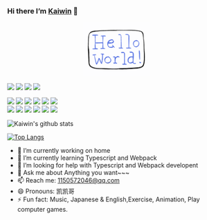 ### Hi  there I’m [Kaiwin](https://github.com/zhaokaiwin) 👋

<div align="center">
  <img src="https://github.com/zhaokaiwin/zhaokaiwin/blob/main/hello-world.gif" width="30%">
</div>


[![](https://img.shields.io/badge/Windows-10-2376bc?style=flat-square&logo=windows&logoColor=ffffff)](https://www.microsoft.com/windows/get-windows-10)
[![](https://img.shields.io/badge/IDE-Visual%20Studio%20Code-blue?style=flat-square&logo=visual-studio-code&logoColor=ffffff)](https://code.visualstudio.com/)
[![](https://img.shields.io/badge/IDE-PyCharm-blue?style=flat-square&logo=jetbrains&logoColor=ffffff)](https://www.jetbrains.com/pycharm/)
[![](https://img.shields.io/badge/IDE-WebStorm-blue?style=flat-square&logo=jetbrains&logoColor=ffffff)](https://www.jetbrains.com/webstorm/)





[![](https://img.shields.io/badge/-HTML5-E34F26?style=flat-square&logo=html5&logoColor=white)](https://html.spec.whatwg.org/)
[![](https://img.shields.io/badge/-CSS3-1572B6?style=flat-square&logo=css3&logoColor=white)](https://www.w3.org/Style/CSS/)
[![](https://img.shields.io/badge/TypeScript-cb3837?style=flat-square&logo=TypeScript&logoColor=ffffff)](https://www.typescriptlang.org/)
[![](https://img.shields.io/badge/-JavaScript-f7e018?style=flat-square&logo=javascript&logoColor=white)](https://www.ecma-international.org/)
[![](https://img.shields.io/badge/-Python-3776AB?style=flat-square&logo=python&logoColor=ffffff)](https://www.python.org/)
[![](https://img.shields.io/badge/-Vue.js-4fc08d?style=flat-square&logo=vue.js&logoColor=ffffff)](https://vuejs.org/)   
[![](https://img.shields.io/badge/React-cb3837?style=flat-square&logo=React&logoColor=ffffff)](https://reactjs.org/)
[![](https://img.shields.io/badge/-NPM-cb3837?style=flat-square&logo=npm&logoColor=white)](https://npmjs.com/)
[![](https://img.shields.io/badge/-Git-f05032?style=flat-square&logo=git&logoColor=white)](https://git-scm.com/)
[![](https://img.shields.io/badge/-Linux-fcc624?style=flat-square&logo=linux&logoColor=white)](https://www.linuxfoundation.org/)
[![](https://img.shields.io/badge/-Node.js-43853d?style=flat-square&logo=node.js&logoColor=ffffff)](https://nodejs.org/)
[![](https://img.shields.io/badge/-Nginx-269539?style=flat-square&logo=nginx&logoColor=ffffff)](https://nginx.org/)

![Kaiwin's github stats](https://github-readme-stats.vercel.app/api?username=zhaokaiwin&show_icons=true&theme=synthwave)  


 [![Top Langs](https://github-readme-stats.vercel.app/api/top-langs/?username=zhaokaiwin&langs_count=4&show_icons=true&theme=cobalt)](https://github.com/anuraghazra/github-readme-stats)     

- 🔭 I’m currently working on home
- 🌱 I’m currently learning Typescript and Webpack
- 🤔 I’m looking for help with Typescript and Webpack developent
- 💬 Ask me about Anything you want~~~
- 📫 Reach me: 1150572046@qq.com
- 😄 Pronouns: 凯凯哥
- ⚡ Fun fact: Music, Japanese & English,Exercise, Animation, Play computer games.
  
